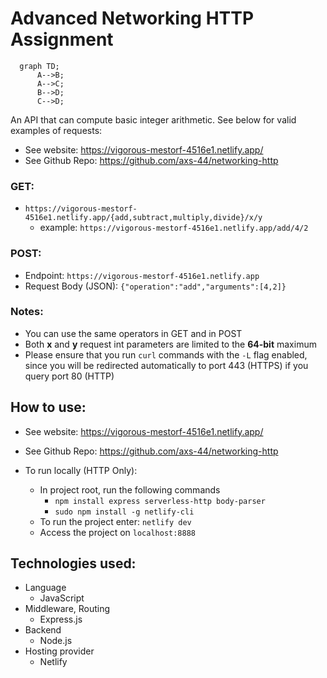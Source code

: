 # Advanced Networking HTTP Assignment

```mermaid
  graph TD;
      A-->B;
      A-->C;
      B-->D;
      C-->D;
```

An API that can compute basic integer arithmetic. See below for valid examples of requests:

- See website: https://vigorous-mestorf-4516e1.netlify.app/
- See Github Repo: https://github.com/axs-44/networking-http

### GET:

- `https://vigorous-mestorf-4516e1.netlify.app/{add,subtract,multiply,divide}/x/y`
  - example: `https://vigorous-mestorf-4516e1.netlify.app/add/4/2`

### POST:

- Endpoint: `https://vigorous-mestorf-4516e1.netlify.app`
- Request Body (JSON):  `{"operation":"add","arguments":[4,2]}`

### Notes:

- You can use the same operators in GET and in POST
- Both **x** and **y** request int parameters are limited to the **64-bit** maximum
- Please ensure that you run `curl` commands with the `-L` flag enabled, since you will be redirected automatically to port 443 (HTTPS) if you query port 80 (HTTP)


## How to use:

- See website: https://vigorous-mestorf-4516e1.netlify.app/
- See Github Repo: https://github.com/axs-44/networking-http

- To run locally (HTTP Only):
  - In project root, run the following commands
    - `npm install express serverless-http body-parser`
    - `sudo npm install -g netlify-cli`
  - To run the project enter: `netlify dev`
  - Access the project on `localhost:8888`

## Technologies used:
- Language
  - JavaScript
- Middleware, Routing
  - Express.js
- Backend
  - Node.js
- Hosting provider
  - Netlify


